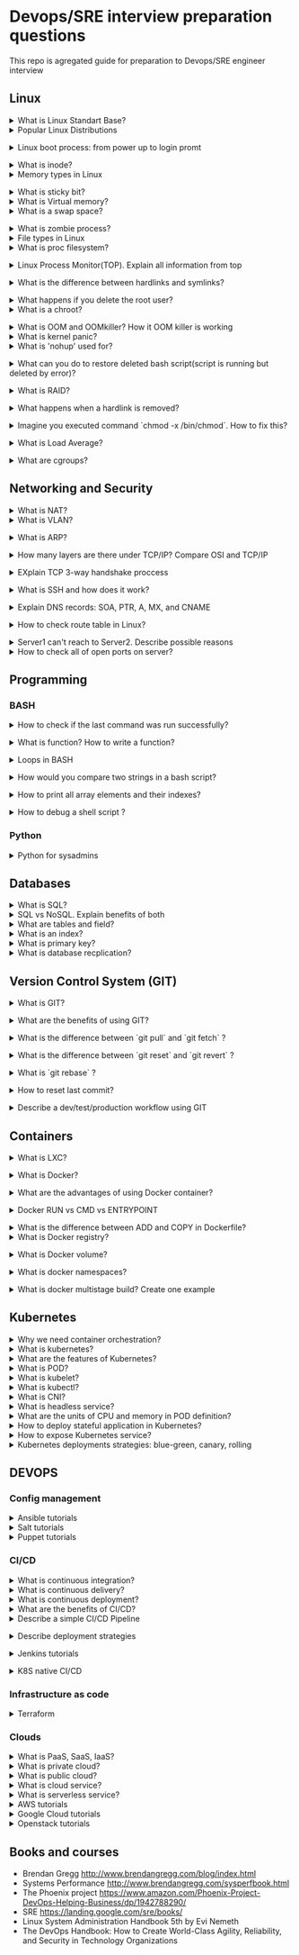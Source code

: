 # Devops/SRE interview preparation questions
This repo is agregated guide for preparation to Devops/SRE engineer interview

## Linux

<details>
<summary>What is Linux Standart Base?</summary><br><b>
Explanation: https://en.wikipedia.org/wiki/Linux_Standard_Base
</b></details>

<details>
<summary>Popular Linux Distributions</summary><br><b>
The most popular linux distrs:

  * Ubuntu  
  * Centos  
  * Fedora  
  * Debian  
  * OpenSuse  
  * ArchLinux  
  * Slackware  

Comparison: https://www.howtogeek.com/191207/10-of-the-most-popular-linux-distributions-compared/

</b></details>

<details>
<summary>Linux boot process: from power up to login promt</summary><br><b>
Explanation:

  * BIOS
  * MBR
  * GRUB
  * Kernel
  * Init
  * Runlevel

  https://www.thegeekstuff.com/2011/02/linux-boot-process/
</b></details>

<details>
<summary>What is inode?</summary><br><b>
Explanation: https://linoxide.com/linux-command/linux-inode/
</b></details>

<details>
<summary>Memory types in Linux</summary><br><b>

Explanation: https://linux-audit.com/understanding-memory-information-on-linux-systems/
</b></details>

<details>
<summary>What is sticky bit?</summary><br><b>
Explanation:

  * https://en.wikipedia.org/wiki/Sticky_bit
  * https://www.geeksforgeeks.org/setuid-setgid-and-sticky-bits-in-linux-file-permissions/
</b></details>

<details>
<summary>What is Virtual memory?</summary><br><b>
Explanation:

  * https://serverfault.com/questions/138427/what-does-virtual-memory-size-in-top-mean
  * https://elinux.org/images/4/4c/Ott.pdf
</b></details>

<details>
<summary>What is a swap space?</summary><br><b>

Explanation: https://itsfoss.com/create-swap-file-linux/
</b></details>

<details>
<summary>What is zombie process?</summary><br><b>
Explanation:

  * https://en.wikipedia.org/wiki/Zombie_process
  * https://www.geeksforgeeks.org/zombie-processes-prevention/
  * https://stackoverflow.com/questions/16944886/how-to-kill-zombie-process
</b></details>

<details>
<summary>File types in Linux</summary><br><b>
Explanation:
  https://www.linux.com/tutorials/file-types-linuxunix-explained-detail/
</b></details>

<details>
<summary> What is proc filesystem?</summary><br><b>
Explanation:

  http://man7.org/linux/man-pages/man5/proc.5.html
</b></details>

<details>
<summary>Linux Process Monitor(TOP). Explain all information from top</summary><br><b>
Explanation:

  https://www.maketecheasier.com/linux-top-explained/
</b></details>

<details>
<summary>What is the difference between hardlinks and symlinks?</summary><br><b>
Explanation:

  https://medium.com/@307/hard-links-and-symbolic-links-a-comparison-7f2b56864cdd
</b></details>

<details>
<summary>What happens if you delete the root user?</summary><br><b>
Explanation:

  * In most cases you will get unbootable system
  * https://askubuntu.com/questions/962660/what-happens-if-you-delete-the-root-user
</b></details>

<details>
<summary>What is a chroot?</summary><br><b>
Explanation:

  https://www.howtogeek.com/441534/how-to-use-the-chroot-command-on-linux/
</b></details>

<details>
<summary>What is OOM and OOMkiller? How it OOM killer is working</summary><br><b>
Explanation:

  * https://dev.to/rrampage/surviving-the-linux-oom-killer-2ki9
  * https://www.percona.com/blog/2019/08/02/out-of-memory-killer-or-savior/
</b></details>

<details>
<summary>What is kernel panic?</summary><br><b>
Explanation:

  * https://www.linuxjournal.com/content/oops-debugging-kernel-panics-0
  * http://www.linuxandubuntu.com/home/things-to-know-about-linux-kernel-panic
</b></details>

<details>
<summary>What is 'nohup' used for?</summary><br><b>
Explanation:

  https://www.computerhope.com/unix/unohup.htm
</b></details>

<details>
<summary> What can you do to restore deleted bash script(script is running but deleted by error)?</summary><br><b>
Explanation:

  See filesystem /proc and find ID proccess in that directory should be script
</b></details>

<details>
<summary> What is RAID?</summary><br><b>
Explanation:

  https://en.wikipedia.org/wiki/Standard_RAID_levels
</b></details>

<details>
<summary>What happens when a hardlink is removed?</summary><br><b>
Explanation:

  The file will be deleted if you delete only the last hardlink to this file.
</b></details>

<details>
<summary>Imagine you executed command `chmod -x /bin/chmod`. How to fix this? </summary><br><b>
Explanation:

  Solution1:
  ```
  cp /bin/cp /tmp/chmod
  cp /bin/chmod /tmp/chmod
  ./tmp/chmod 755 /bin/chmod

  ```

  Solution2:
  ```
  perl -e 'chmod(0755, "chmod")`

  ```

  Solution3:
  ```
 /lib/ld-linux.so.2 /bin/chmod 755 /bin/chmod

 ```

</b></details>

<details>
<summary>What is Load Average?</summary><br><b>
Explanation:

  http://www.brendangregg.com/blog/2017-08-08/linux-load-averages.html
</b></details>

<details>
<summary>What are cgroups?</summary><br><b>
Explanation:

  https://www.linuxjournal.com/content/everything-you-need-know-about-linux-containers-part-i-linux-control-groups-and-process
</b></details>

## Networking and Security

<details>
<summary>What is NAT?</summary><br><b>
Explanation:

  * https://www.geeksforgeeks.org/network-address-translation-nat/
  * https://www.comptia.org/content/guides/what-is-network-address-translation
</b></details>

<details>
<summary>What is VLAN?</summary><br><b>
Explanation:

  https://study-ccna.com/what-is-a-vlan/
</b></details>

<details>
<summary>What is ARP?</summary><br><b>
Explanation:

  Address Resolution Protocol.
  https://en.wikipedia.org/wiki/Address_Resolution_Protocol
</b></details>

<details>
<summary> How many layers are there under TCP/IP? Compare OSI and TCP/IP</summary><br><b>
Explanation:

  https://techdifferences.com/difference-between-tcp-ip-and-osi-model.html
</b></details>

<details>
<summary>EXplain TCP 3-way handshake proccess</summary><br><b>
Explanation:

  https://www.geeksforgeeks.org/tcp-3-way-handshake-process/
</b></details>

<details>
<summary>What is SSH and how does it work?</summary><br><b>
Explanation:

  https://www.ssh.com/ssh/command
</b></details>

<details>
<summary>Explain DNS records: SOA, PTR, A, MX, and CNAME</summary><br><b>
Explanation:

  https://www.presslabs.com/how-to/dns-records/
</b></details>

<details>
<summary>How to check route table in Linux?</summary><br><b>
Explanation:

  `netstat -rn`

  `route -n`

  `ip route list`
</b></details>

<details>
<summary>Server1 can't reach to Server2. Describe possible reasons</summary><br><b>
Explanation:

  * Application layer:
    Check if servers are correctly configured and services up and running
  * Transport layer:
    Check ports, check ping from server to server
  * Network layer:
    Check firewall and networking setting. Also check routes, dns and ARP tables.
</b></details>

<details>
<summary>How to check all of open ports on server?</summary><br><b>
Explanation:

  * nmap - if you need check all ports for remote server
  * netstat - for localhost
</b></details>



## Programming

### BASH

<details>
<summary>How to check if the last command was run successfully?</summary><br><b>
Explanation:

  `echo $?` if returns 0 that last command executed successfully

</b></details>

<details>
<summary>What is function? How to write a function?</summary><br><b>
Explanation:

  https://linuxize.com/post/bash-functions/
</b></details>

<details>
<summary>Loops in BASH</summary><br><b>
Explanation:

  https://www.tldp.org/HOWTO/Bash-Prog-Intro-HOWTO-7.html
</b></details>

<details>
<summary> How would you compare two strings in a bash script?</summary><br><b>
Explanation:
  Case1:

  ```
  #!/bin/bash

VAR1="string1"
VAR2="string333"

if [ "$VAR1" = "$VAR2" ]; then
    echo "Strings are equal."
else
    echo "Strings are not equal."
fi
```
  Case2:

  ```
  [[ "string1" == "string2" ]] && echo "Equal" || echo "Not equal"

```

</b></details>

<details>
<summary> How to print all array elements and their indexes?</summary><br><b>
Explanation:

  ```  
  #!/bin/sh
  array=("A" "B" "C" "X" )
  echo ${array[0]}

  ```

</b></details>


<details>
<summary>How to debug a shell script ?</summary><br><b>
Explanation:

  Option `-x`
  or `-nv`
</b></details>


### Python
<details>
<summary>Python for sysadmins</summary><br><b>
Explanation:

  * https://realpython.com/
  * https://python-for-system-administrators.readthedocs.io/en/latest/
</b></details>

## Databases

<details>
<summary>What is SQL?</summary><br><b>
Explanation:
  * http://www.sqlcourse.com/intro.html
</b></details>

<details>
<summary>SQL vs NoSQL. Explain benefits of both</summary><br><b>
Explanation:

  * https://www.youtube.com/watch?v=ZS_kXvOeQ5Y
  * https://www.geeksforgeeks.org/difference-between-sql-and-nosql/
</b></details>

<details>
<summary>What are tables and field?</summary><br><b>
Explanation:

  * https://intellipaat.com/blog/tutorial/sql-tutorial/tables-in-sql/
</b></details>

<details>
<summary>What is an index?</summary><br><b>
Explanation:
  * https://www.tutorialspoint.com/sql/sql-indexes.htm
</b></details>

<details>
<summary>What is primary key?</summary><br><b>
Explanation:
  * https://www.w3schools.com/sql/sql_primarykey.ASP
</b></details>

<details>
<summary>What is database recplication?</summary><br><b>
Explanation:

  * https://www.geeksforgeeks.org/data-replication-in-dbms/
</b></details>

## Version Control System (GIT)

<details>
<summary>What is GIT?</summary><br><b>
Explanation:

  * https://git-scm.com/book/en/v2/Getting-Started-What-is-Git
  * https://git-scm.com/book/en/v2/Getting-Started-What-is-Git

</b></details>

<details>
<summary> What are the benefits of using GIT?</summary><br><b>
Explanation:

  * Documentation
  * Markdown
  * Fully Distributed
  * Simplicity
  * Branching model
  * open source

</b></details>

<details>
<summary>What is the difference between `git pull` and `git fetch` ?</summary><br><b>
Explanation:

  * https://guide.freecodecamp.org/miscellaneous/git-pull-vs-git-fetch/

</b></details>

<details>
<summary>What is the difference between `git reset` and `git revert` ?</summary><br><b>
Explanation:

  * https://stackoverflow.com/questions/8358035/whats-the-difference-between-git-revert-checkout-and-reset

</b></details>

<details>
<summary>What is `git rebase` ?</summary><br><b>
Explanation:

  * https://www.atlassian.com/git/tutorials/rewriting-history/git-rebase

</b></details>

<details>
<summary>How to reset last commit?</summary><br><b>
Explanation:

 * `git reset --hard HEAD~1` - not a true way cuz you will lost all changes
 * `git revert <commit-id>` - good way

 for more https://stackoverflow.com/questions/927358/how-do-i-undo-the-most-recent-local-commits-in-git

</b></details>

<details>
<summary>Describe a dev/test/production workflow using GIT</summary><br><b>
Explanation:

  * https://medium.com/@patrickporto/4-branching-workflows-for-git-30d0aaee7bf
  * https://www.atlassian.com/git/tutorials/comparing-workflows/gitflow-workflow

</b></details>

## Containers

<details>
<summary>What is LXC?</summary><br><b>
Explanation:

  * https://linuxcontainers.org/lxc/introduction/

</b></details>

<details>
<summary>What is Docker?</summary><br><b>
Explanation:

  * https://opensource.com/resources/what-docker

</b></details>

<details>
<summary>What are the advantages of using Docker container?</summary><br><b>
Explanation:

  * https://dzone.com/articles/top-10-benefits-of-using-docker

</b></details>

<details>
<summary>Docker RUN vs CMD vs ENTRYPOINT</summary><br><b>
Explanation:

  * https://goinbigdata.com/docker-run-vs-cmd-vs-entrypoint/

</b></details>

<details>
<summary>What is the difference between ADD and COPY in Dockerfile?</summary><br><b>
Explanation:
  * https://dev.to/lasatadevi/docker-cmd-vs-entrypoint-34e0
</b></details>

<details>
<summary>What is Docker registry?</summary><br><b>
Explanation:

  Storage for docker images https://docs.docker.com/registry/

</b></details>

<details>
<summary>What is Docker volume?</summary><br><b>
Explanation:

  * https://docs.docker.com/storage/volumes/

</b></details>

<details>
<summary>What is docker namespaces?</summary><br><b>
Explanation:

  * https://success.docker.com/article/introduction-to-user-namespaces-in-docker-engine

</b></details>

<details>
<summary>What is docker multistage build? Create one example</summary><br><b>
Explanation:

  * https://dev.to/brpaz/using-docker-multi-stage-builds-during-development-35bc

</b></details>

## Kubernetes

<details>
<summary>Why we need container orchestration?</summary><br><b>
Explanation:

  * https://opensource.com/life/16/9/containing-container-chaos-kubernetes
</b></details>

<details>
<summary>What is kubernetes?</summary><br><b>
Explanation:
  TODO
</b></details>

<details>
<summary>What are the features of Kubernetes?</summary><br><b>
Explanation:

  * https://kubernetes.io/docs/concepts/overview/what-is-kubernetes/
  * Kubernetes in 5 minutes https://www.youtube.com/watch?v=PH-2FfFD2PU
</b></details>

<details>
<summary>What is POD?</summary><br><b>
Explanation:

  * https://kubernetes.io/docs/concepts/workloads/pods/pod/
</b></details>

<details>
<summary>What is kubelet?</summary><br><b>
Explanation:
  * Kubelet - agent on a kubernetes cluster’s node that takes care of all activity on that node
  * https://kubernetes.io/docs/reference/command-line-tools-reference/kubelet/
</b></details>

<details>
<summary>What is kubectl?</summary><br><b>
Explanation:

  * https://kubernetes.io/docs/reference/kubectl/overview/
</b></details>

<details>
<summary>What is CNI?</summary><br><b>
Explanation:

  * https://www.dasblinkenlichten.com/understanding-cni-container-networking-interface/
</b></details>

<details>
<summary>What is headless service?</summary><br><b>
Explanation:

  * https://dev.to/kaoskater08/building-a-headless-service-in-kubernetes-3bk8
</b></details>

<details>
<summary>What are the units of CPU and memory in POD definition?</summary><br><b>
Explanation:

  * CPU is in milicores and memory in bytes
  * https://www.noqcks.io/notes/2018/02/03/understanding-kubernetes-resources/
</b></details>

<details>
<summary>How to deploy stateful application in Kubernetes?</summary><br><b>
Explanation:

  * https://cloud.google.com/kubernetes-engine/docs/how-to/stateful-apps
  * https://kubernetes.io/docs/tasks/run-application/run-replicated-stateful-application/
</b></details>

<details>
<summary>How to expose Kubernetes service?</summary><br><b>
Explanation:
  * https://kubernetes.io/docs/tutorials/kubernetes-basics/expose/expose-intro/
</b></details>
 
 <details>
<summary>Kubernetes deployments strategies: blue-green, canary, rolling</summary><br><b>
Explanation:
  * https://traefik.io/glossary/kubernetes-deployment-strategies-blue-green-canary/
</b></details>

## DEVOPS

### Config management

<details>
<summary>Ansible tutorials</summary><br><b>
Explanation:

  * Ansible for Devops https://leanpub.com/ansible-for-devops
  * https://serversforhackers.com/c/an-ansible-tutorial
  * https://medium.com/quick-code/top-tutorials-to-learn-ansible-33afd23ea160
</b></details>

<details>
<summary>Salt tutorials</summary><br><b>
Explanation:

  * https://docs.saltstack.com/en/master/topics/tutorials/walkthrough.html
  * https://www.digitalocean.com/community/tutorials/an-introduction-to-saltstack-terminology-and-concepts
</b></details>

<details>
<summary>Puppet tutorials</summary><br><b>
Explanation:

  * https://www.guru99.com/puppet-tutorial.html
</b></details>

### CI/CD

<details>
<summary>What is continuous integration?</summary><br><b>
Explanation:

  * https://www.youtube.com/watch?v=_zCyLT33moA
  * https://www.atlassian.com/continuous-delivery/continuous-integration
</b></details>

<details>
<summary>What is continuous delivery?</summary><br><b>
Explanation:

  * https://www.atlassian.com/continuous-delivery/principles/continuous-integration-vs-delivery-vs-deployment
  * https://aws.amazon.com/devops/continuous-delivery/
</b></details>

<details>
<summary>What is continuous deployment?</summary><br><b>
Explanation:

  * https://www.atlassian.com/continuous-delivery/continuous-deployment
</b></details>

<details>
<summary>What are the benefits of CI/CD?</summary><br><b>
Explanation:

  * https://www.katalon.com/resources-center/blog/benefits-continuous-integration-delivery/
</b></details>

<details>
<summary>Describe a simple CI/CD Pipeline</summary><br><b>
Explanation:

  https://semaphoreci.com/cicd
  https://www.redhat.com/en/topics/devops/what-is-ci-cd
</b></details>

<details>
<summary>Describe deployment strategies</summary><br><b>
Explanation:

  https://thenewstack.io/deployment-strategies
</b></details>

<details>
<summary>Jenkins tutorials</summary><br><b>
Explanation:

  * https://www.udemy.com/share/101WuI/
  * https://www.youtube.com/playlist?list=PL9ooVrP1hQOGM6eCsjnfAousUSvpqD8dW&ref=hackr.io
  * https://jenkins.io/doc/book/

</b></details>

<details>
<summary>K8S native CI/CD</summary><br><b>
Explanation:

  * Tekton https://github.com/tektoncd
  * ArgoCD https://argoproj.github.io/argo-cd/
  * JenkinsX https://jenkins-x.io/


</b></details>

### Infrastructure as code

<details>
<summary>Terraform</summary><br><b>
Explanation:

  http://www.itkitchen.net/k8s-in-gke-with-terraform/
  https://www.youtube.com/watch?v=TFLQcgZr0no
  https://www.udemy.com/share/101ZdI/
</b></details>



### Clouds

<details>
<summary>What is PaaS, SaaS, IaaS?</summary><br><b>
Explanation:

 * https://www.ibm.com/cloud/learn/iaas-paas-saas
</b></details>


<details>
<summary>What is private cloud?</summary><br><b>
Explanation:

 * https://azure.microsoft.com/en-us/overview/what-are-private-public-hybrid-clouds/
</b></details>

<details>
<summary>What is public cloud?</summary><br><b>
Explanation:

 * https://azure.microsoft.com/en-us/overview/what-is-a-public-cloud/
 * examples: AWS, GCP, DegitalOcean, Azure
</b></details>

<details>
<summary>What is cloud service?</summary><br><b>
Explanation:

 * https://searchitchannel.techtarget.com/definition/cloud-services
</b></details>

<details>
<summary>What is serverless service?</summary><br><b>
Explanation:

 * https://en.wikipedia.org/wiki/Serverless_computing
</b></details>

<details>
<summary>AWS tutorials</summary><br><b>
Explanation:

 * AWS in Russian https://www.youtube.com/watch?v=8jbx8O3wuLg&list=PLg5SS_4L6LYsxrZ_4xE_U95AtGsIB96k9
 * https://app.pluralsight.com/library/courses/aws-certified-solutions-architect-associate/table-of-contents?   aid=7010a000002LUv2AAG
</b></details>

<details>
<summary>Google Cloud tutorials</summary><br><b>
Explanation:

 * https://www.udemy.com/topic/google-cloud/
 * https://linuxacademy.com/course/google-cloud-data-engineer/
</b></details>

<details>
<summary>Openstack tutorials</summary><br><b>
Explanation:

  The best resource with Openstack cources is LinuxAcademy
  https://linuxacademy.com/library/search/openstack/
</b></details>

## Books and courses

* Brendan Gregg http://www.brendangregg.com/blog/index.html
* Systems Performance http://www.brendangregg.com/sysperfbook.html
* The Phoenix project https://www.amazon.com/Phoenix-Project-DevOps-Helping-Business/dp/1942788290/
* SRE https://landing.google.com/sre/books/
* Linux System Administration Handbook 5th by Evi Nemeth
* The DevOps Handbook: How to Create World-Class Agility, Reliability, and Security in Technology Organizations
